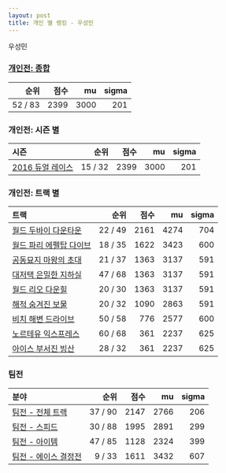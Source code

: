 ```yaml
---
layout: post
title: 개인 별 랭킹 - 우성민
---
```


우성민

### [개인전: 종합](../singles-full)

| 순위 | 점수 | mu | sigma |
|---:|---:|---:|---:|
| 52 / 83 | 2399 | 3000 | 201 |

### 개인전: 시즌 별

| 시즌 | 순위 | 점수 | mu | sigma |
|:---|---:|---:|---:|---:|
| [2016 듀얼 레이스](../s2016_1) | 15 / 32 | 2399 | 3000 | 201 |

### 개인전: 트랙 별

| 트랙 | 순위 | 점수 | mu | sigma |
|:---|---:|---:|---:|---:|
| [월드 두바이 다운타운](../dubai) | 22 / 49 | 2161 | 4274 | 704 |
| [월드 파리 에펠탑 다이브](../eifel) | 18 / 35 | 1622 | 3423 | 600 |
| [공동묘지 마왕의 초대](../mawang) | 21 / 37 | 1363 | 3137 | 591 |
| [대저택 은밀한 지하실](../jeotaek) | 47 / 68 | 1363 | 3137 | 591 |
| [월드 리오 다운힐](../rio) | 20 / 30 | 1363 | 3137 | 591 |
| [해적 숨겨진 보물](../haesumbo) | 20 / 32 | 1090 | 2863 | 591 |
| [비치 해변 드라이브](../haebyun) | 50 / 58 | 776 | 2577 | 600 |
| [노르테유 익스프레스](../noex) | 60 / 68 | 361 | 2237 | 625 |
| [아이스 부서진 빙산](../boobing) | 28 / 32 | 361 | 2237 | 625 |

### 팀전

| 분야 | 순위 | 점수 | mu | sigma |
|:---|---:|---:|---:|---:|
| [팀전 - 전체 트랙](../team-full) | 37 / 90 | 2147 | 2766 | 206 |
| [팀전 - 스피드](../team-speed) | 30 / 88 | 1995 | 2891 | 299 |
| [팀전 - 아이템](../team-item) | 47 / 85 | 1128 | 2324 | 399 |
| [팀전 - 에이스 결정전](../team-ace) | 9 / 33 | 1611 | 3432 | 607 |
